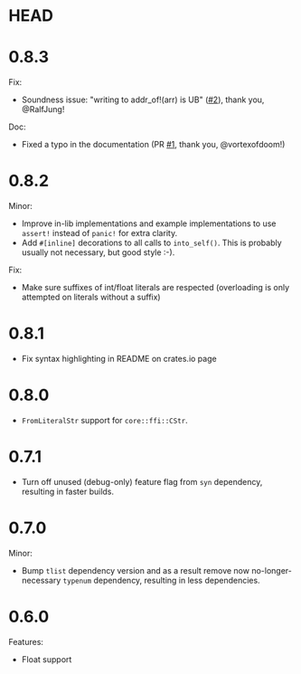 # HEAD

# 0.8.3

Fix:
- Soundness issue: "writing to addr_of!(arr) is UB" ([#2](https://github.com/Qqwy/rust-overloaded_literals/issues/2)), thank you, @RalfJung!

Doc:
- Fixed a typo in the documentation (PR [#1](https://github.com/Qqwy/rust-overloaded_literals/pull/1), thank you, @vortexofdoom!)

# 0.8.2

Minor:
- Improve in-lib implementations and example implementations to use `assert!` instead of `panic!` for extra clarity.
- Add `#[inline]` decorations to all calls to `into_self()`. This is probably usually not necessary, but good style :-).

Fix:
- Make sure suffixes of int/float literals are respected (overloading is only attempted on literals without a suffix)

# 0.8.1

- Fix syntax highlighting in README on crates.io page

# 0.8.0

- `FromLiteralStr` support for `core::ffi::CStr`.

# 0.7.1

- Turn off unused (debug-only) feature flag from `syn` dependency, resulting in faster builds.

# 0.7.0

Minor:
- Bump `tlist` dependency version and as a result remove now no-longer-necessary `typenum` dependency, resulting in less dependencies.

# 0.6.0

Features:
- Float support
